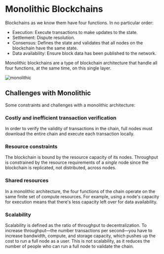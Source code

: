 # Monolithic Blockchains

Blockchains as we know them have four functions. In no particular order:

- Execution: Execute transactions to make updates to the state.
- Settlement: Dispute resolution.
- Consensus: Defines the state and validates that all nodes on the blockchain have the same state.
- Data availability: Ensure block data has been published to the network.

Monolithic blockchains are a type of blockchain architecture that handle all four functions, at the same time, on this single layer.

![monolithic](/images/monolithic.png)

## Challenges with Monolithic

Some constraints and challenges with a monolithic architecture:

### Costly and inefficient transaction verification

In order to verify the validity of transactions in the chain, full nodes must download the entire chain and execute each transaction locally.

### Resource constraints

The blockchain is bound by the resource capacity of its nodes. Throughput is constrained by the resource requirements of a _single_ node since the blockchain is replicated, not distributed, across nodes.

### Shared resources

In a monolithic architecture, the four functions of the chain operate on the same finite set of compute resources. For example, using a node's capacity for execution means that there's less capacity left over for data availability.

### Scalability

Scalability is defined as the ratio of throughput to decentralization. To increase throughput—the number transactions per second—you have to increase bandwidth, compute, and storage capacity, which pushes up the cost to run a full node as a user. This is not scalability, as it reduces the number of people who can run a full node to validate the chain.